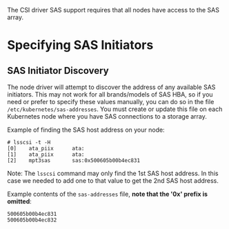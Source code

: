 The CSI driver SAS support requires that all nodes have access to the SAS array. 

# Specifying SAS Initiators

## SAS Initiator Discovery

The node driver will attempt to discover the address of any available SAS initiators. This may not work for all brands/models of SAS HBA, so if you need or prefer to specify these values manually, you can do so in the file `/etc/kubernetes/sas-addresses`. You must create or update this file on each Kubernetes node where you have SAS connections to a storage array.

Example of finding the SAS host address on your node:
```
# lsscsi -t -H
[0]    ata_piix      ata:
[1]    ata_piix      ata:
[2]    mpt3sas       sas:0x500605b00b4ec831
```
Note: The `lsscsi` command may only find the 1st SAS host address. In this case we needed to add one to that value to get the 2nd SAS host address.

Example contents of the `sas-addresses` file, **note that the '0x' prefix is omitted**:
```
500605b00b4ec831
500605b00b4ec832
```
